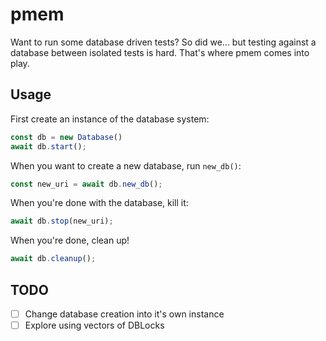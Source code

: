 # pmem

Want to run some database driven tests? So did we... but testing against a database between isolated tests is hard. That's where pmem comes into play.

## Usage

First create an instance of the database system:

```typescript
const db = new Database()
await db.start();
```

When you want to create a new database, run `new_db()`:

```typescript
const new_uri = await db.new_db();
```

When you're done with the database, kill it:

```typescript
await db.stop(new_uri);
```

When you're done, clean up!

```typescript
await db.cleanup();
```

## TODO

- [ ] Change database creation into it's own instance
- [ ] Explore using vectors of DBLocks
